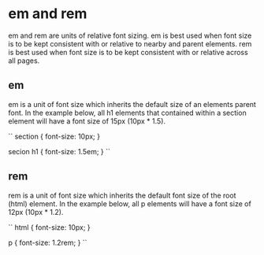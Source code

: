 # em and rem

em and rem are units of relative font sizing. em is best used when font size is to be kept consistent with or relative to nearby and parent elements. rem is best used when font size is to be kept consistent with or relative across all pages.

## em

em is a unit of font size which inherits the default size of an elements parent font. In the example below, all h1 elements that contained within a section element will have a font size of 15px (10px * 1.5).

``
section {
  font-size: 10px;
  }
  
secion h1 {
  font-size: 1.5em;
  }
``

## rem

rem is a unit of font size which inherits the default font size of the root (html) element. In the example below, all p elements will have a font size of 12px (10px * 1.2).

`` 
html {
  font-size: 10px;
  }

p {
  font-size: 1.2rem;
  }
``
